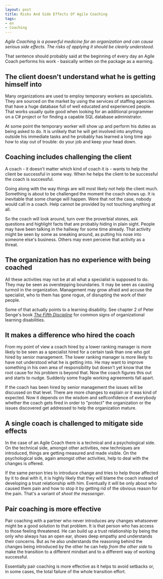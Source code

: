 ```yaml
---
layout: post
title: Risks And Side Effects Of Agile Coaching
tags:
- en
- Coaching
---
```

_Agile Coaching is a powerful medicine for an organization and can cause serious side effects. The risks of applying it should be clearly understood._

That sentence should probably said at the beginning of every day an Agile Coach performs his work - basically written on the package as a warning.

## The client doesn't understand what he is getting himself into
Many organizations are used to employ temporary workers as specialists. They are sourced on the market by using the services of staffing agencies that have a huge database full of well educated and experienced people. That works usually quite good when looking for an additional programmer on a C# project or for finding a capable SQL database administrator.

At some point the temporary worker will show up and perform his duties as being asked to do. It is unlikely that he will get involved into anything outside his immediate tasks and he probably has learned a long time ago how to stay out of trouble: do your job and keep your head down.

## Coaching includes challenging the client
A coach - it doesn't matter which kind of coach it is - wants to help the client be successful in some way. When he helps the client to be successful the coach is successful.

Going along with the way things are will most likely not help the client much. Something is about to be challenged the moment the coach shows up. It is inevitable that some change will happen. Were that not the case, nobody would call in a coach. Help cannot be provided by not touching anything at all.

So the coach will look around, turn over the proverbial stones, ask questions and highlight facts that are probably hiding in plain sight. People may have been talking in the hallway for some time already. That activity might be seen by some as sneaking around, as putting his nose into someone else's business. Others may even perceive that activity as a threat.

## The organization has no experience with being coached
All these activities may not be at all what a specialist is supposed to do. They may be seen as overstepping boundaries. It may be seen as causing turmoil in the organization. Management may grow afraid and accuse the specialist, who to them has gone rogue, of disrupting the work of their people.

Some of that actually points to a learning disability. See chapter 2 of Peter Senge's book [_The Fifth Discipline_](http://www.amazon.com/Fifth-Discipline-Practice-Learning-Organization/dp/0385517254) for common signs of organizational learning disabilities.

## It makes a difference who hired the coach
From my point of view a coach hired by a lower ranking manager is more likely to be seen as a specialist hired for a certain task than one who got hired by senior management. The lower ranking manager is more likely to have not understood what he is getting into. He may want to improve something in his own area of responsibility but doesn't yet know that the root cause for his problem is beyond that. Now the coach figures this out and starts to nudge. Suddenly some fragile working agreements fall apart.

If the coach has been hired by senior management the issues will be discussed on that level. There are more changes to explain or it was kind of expected. Now it depends on the wisdom and selfconfidence of everybody whether the coach gets fired in order to "protect" the organization or the issues discovered get addressed to help the organization mature.

## A single coach is challenged to mitigate side effects
In the case of an Agile Coach there is a technical and a psychological side. On the technical side, amongst other activities, new techniques are introduced, things are getting measured and made visible. On the psychological side, again amongst other activities, help to deal with the changes is offered.

If the same person tries to introduce change and tries to help those affected by it to deal with it, it is highly likely that they will blame the coach instead of developing a trust relationship with him. Eventually it will be only about who caused them pain and how to stop it by getting rid of the obvious reason for the pain. That's a variant of _shoot the messenger_.

## Pair coaching is more effective
Pair coaching with a partner who never introduces any changes whatsoever might be a good solution to that problem. It is that person who has access to those feeling threatened. He can build up a trust relationship by being the only who always has an open ear, shows deep empathy and understands their concerns. But as he also understands the reasoning behind the changes being introduced by the other he can help _from the other side_ to make the transition to a different mindset and to a different way of working successful.

Essentially pair coaching is more effective as it helps to avoid setbacks or, in some cases, the total failure of the whole transition effort.
